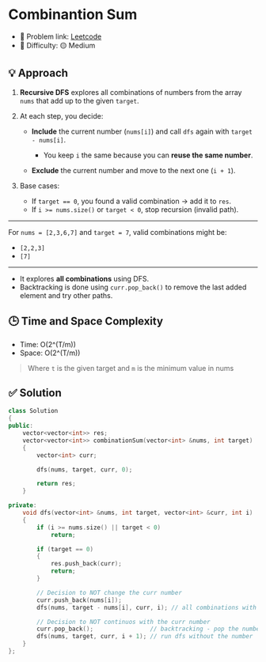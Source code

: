 # Combinantion Sum

- 🧩 Problem link: [Leetcode](https://leetcode.com/problems/combination-sum/description/)
- 🚦 Difficulty: 🟡 Medium

## 💡 Approach

1. **Recursive DFS** explores all combinations of numbers from the array `nums` that add up to the given `target`.

2. At each step, you decide:

   - **Include** the current number (`nums[i]`) and call `dfs` again with `target - nums[i]`.

     - You keep `i` the same because you can **reuse the same number**.

   - **Exclude** the current number and move to the next one (`i + 1`).

3. Base cases:

   - If `target == 0`, you found a valid combination → add it to `res`.
   - If `i >= nums.size()` or `target < 0`, stop recursion (invalid path).

---

For `nums = [2,3,6,7]` and `target = 7`, valid combinations might be:

- `[2,2,3]`
- `[7]`

---

- It explores **all combinations** using DFS.
- Backtracking is done using `curr.pop_back()` to remove the last added element and try other paths.

## 🕒 Time and Space Complexity

- Time: O(2^(T/m))
- Space: O(2^(T/m))

> Where `t` is the given target and `m` is the minimum value in nums

## ✅ Solution

```cpp
class Solution
{
public:
    vector<vector<int>> res;
    vector<vector<int>> combinationSum(vector<int> &nums, int target)
    {
        vector<int> curr;

        dfs(nums, target, curr, 0);

        return res;
    }

private:
    void dfs(vector<int> &nums, int target, vector<int> &curr, int i)
    {
        if (i >= nums.size() || target < 0)
            return;

        if (target == 0)
        {
            res.push_back(curr);
            return;
        }

        // Decision to NOT change the curr number
        curr.push_back(nums[i]);
        dfs(nums, target - nums[i], curr, i); // all combinations with the number

        // Decision to NOT continuos with the curr number
        curr.pop_back();                // backtracking - pop the number we just added
        dfs(nums, target, curr, i + 1); // run dfs without the number
    }
};
```
